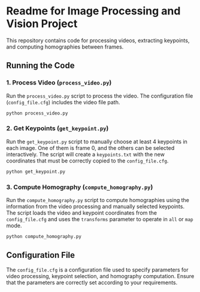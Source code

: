 # Readme for Image Processing and Vision Project

This repository contains code for processing videos, extracting keypoints, and computing homographies between frames.

## Running the Code

### 1. Process Video (`process_video.py`)

Run the `process_video.py` script to process the video. The configuration file (`config_file.cfg`) includes  the video file path.

```bash
python process_video.py
```

### 2. Get Keypoints (`get_keypoint.py`)

Run the `get_keypoint.py` script to manually choose at least 4 keypoints in each image. One of them is frame 0, and the others can be selected interactively. The script will create a `keypoints.txt` with the new coordinates that must be correctly copied to the `config_file.cfg`.

```bash
python get_keypoint.py
```

### 3. Compute Homography (`compute_homography.py`)

Run the `compute_homography.py` script to compute homographies using the information from the video processing and manually selected keypoints. The script loads the video and keypoint coordinates from the `config_file.cfg` and uses the `transforms` parameter to operate in `all` or `map` mode.

```bash
python compute_homography.py
```

## Configuration File

The `config_file.cfg` is a configuration file used to specify parameters for video processing, keypoint selection, and homography computation. Ensure that the parameters are correctly set according to your requirements.